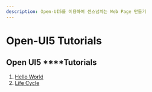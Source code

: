 ```yaml
---
description: Open-UI5를 이용하여 센스넘치는 Web Page 만들기
---
```


# Open-UI5 Tutorials

## Open UI5 ****Tutorials

1. [Hello World](open-ui5-tutorials/open-ui5-tutorials/tutorial-01.-hello-world.md)
2. [Life Cycle](open-ui5-tutorials/open-ui5-tutorials/tutorial-02.-life-cycle.md)

